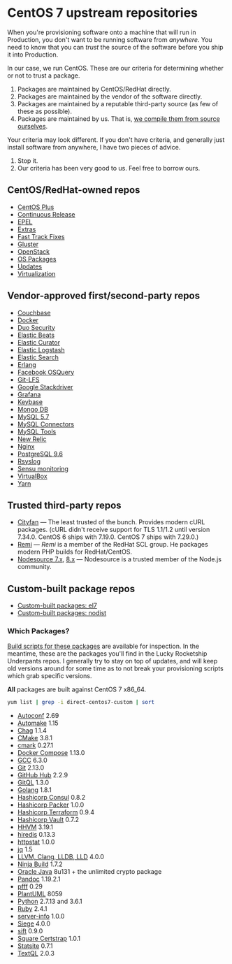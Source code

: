 # CentOS 7 upstream repositories

When you're provisioning software onto a machine that will run in Production, you don't want to be running software from _anywhere_. You need to know that you can _trust_ the source of the software before you ship it into Production.

In our case, we run CentOS. These are our criteria for determining whether or not to trust a package.

1. Packages are maintained by CentOS/RedHat directly.
2. Packages are maintained by the vendor of the software directly.
3. Packages are maintained by a reputable third-party source (as few of these as possible).
4. Packages are maintained by us. That is, [we compile them from source ourselves](https://github.com/lru-packages).

Your criteria may look different. If you don't have criteria, and generally just install software from anywhere, I have two pieces of advice.

1. Stop it.
2. Our criteria has been very good to us. Feel free to borrow ours.

## CentOS/RedHat-owned repos

* [CentOS Plus](http://mirror.centos.org/centos-7/7/centosplus/x86_64/)
* [Continuous Release](http://mirror.centos.org/centos-7/7/cr/x86_64/)
* [EPEL](http://dl.fedoraproject.org/pub/epel/7/x86_64/)
* [Extras](http://mirror.centos.org/centos-7/7/extras/x86_64/)
* [Fast Track Fixes](http://mirror.centos.org/centos-7/7/fasttrack/x86_64/)
* [Gluster](http://mirror.centos.org/centos-7/7/storage/x86_64/gluster-3.7/)
* [OpenStack](http://mirror.centos.org/centos-7/7/cloud/x86_64/openstack-liberty/)
* [OS Packages](http://mirror.centos.org/centos-7/7/os/x86_64/)
* [Updates](http://mirror.centos.org/centos-7/7/updates/x86_64/)
* [Virtualization](http://mirror.centos.org/centos-7/7/virt/x86_64/xen/)

## Vendor-approved first/second-party repos

* [Couchbase](http://packages.couchbase.com/releases/couchbase-server/community/rpm/7/x86_64)
* [Docker](http://yum.dockerproject.org/repo/main/centos/7/)
* [Duo Security](http://pkg.duosecurity.com/CentOS/7/x86_64/)
* [Elastic Beats](https://packages.elastic.co/beats/yum/el/x86_64/)
* [Elastic Curator](https://packages.elastic.co/curator/3/centos/7/)
* [Elastic Logstash](https://packages.elastic.co/logstash/2.1/centos/)
* [Elastic Search](https://packages.elastic.co/elasticsearch/2.x/centos/)
* [Erlang](http://packages.erlang-solutions.com/rpm/centos/7/x86_64/)
* [Facebook OSQuery](https://s3.amazonaws.com/osquery-packages/centos7/x86_64/)
* [Git-LFS](https://packagecloud.io/github/git-lfs/el/7/x86_64)
* [Google Stackdriver](http://repo.stackdriver.com/repo/el7/x86_64/)
* [Grafana](https://packagecloud.io/grafana/stable/el/7/x86_64)
* [Keybase](http://prerelease.keybase.io/rpm/x86_64/)
* [Mongo DB](https://repo.mongodb.org/yum/redhat/7/mongodb-org/3.3/x86_64/)
* [MySQL 5.7](https://repo.mysql.com/yum/mysql-5.7-community/el/7/x86_64/)
* [MySQL Connectors](https://repo.mysql.com/yum/mysql-connectors-community/el/7/x86_64/)
* [MySQL Tools](https://repo.mysql.com/yum/mysql-tools-community/el/7/x86_64/)
* [New Relic](https://yum.newrelic.com/pub/newrelic/el5/x86_64/)
* [Nginx](http://nginx.org/packages/centos/7/x86_64/)
* [PostgreSQL 9.6](https://download.postgresql.org/pub/repos/yum/9.6/redhat/rhel-7-x86_64)
* [Rsyslog](http://rpms.adiscon.com/v8-stable/epel-7/x86_64/)
* [Sensu monitoring](http://repositories.sensuapp.org/yum/7/x86_64/)
* [VirtualBox](http://download.virtualbox.org/virtualbox/rpm/rhel/7/x86_64/)
* [Yarn](https://dl.yarnpkg.com/rpm/)

## Trusted third-party repos

* [Cityfan](http://www.city-fan.org/ftp/contrib/yum-repo/rhel7/x86_64/) — The least trusted of the bunch. Provides modern cURL packages. (cURL didn't receive support for TLS 1.1/1.2 until version 7.34.0. CentOS 6 ships with 7.19.0. CentOS 7 ships with 7.29.0.)
* [Remi](http://mirrors.mediatemple.net/remi/enterprise/7/remi/x86_64/) — _Remi_ is a member of the RedHat SCL group. He packages modern PHP builds for RedHat/CentOS.
* [Nodesource 7.x](https://rpm.nodesource.com/pub_7.x/el/7/x86_64/), [8.x](https://rpm.nodesource.com/pub_8.x/el/7/x86_64/) — Nodesource is a trusted member of the Node.js community.

## Custom-built package repos

* [Custom-built packages: el7](https://github.com/lru-packages)
* [Custom-built packages: nodist](https://github.com/lru-packages)

### Which Packages?

[Build scripts for these packages](https://github.com/lru-packages) are available for inspection. In the meantime, these are the packages you'll find in the Lucky Rocketship Underpants repos. I generally try to stay on top of updates, and will keep old versions around for some time as to not break your provisioning scripts which grab specific versions.

**All** packages are built against CentOS 7 x86_64.

```bash
yum list | grep -i direct-centos7-custom | sort
```

* [Autoconf](http://www.gnu.org/software/autoconf/autoconf.html) 2.69
* [Automake](https://www.gnu.org/software/automake/) 1.15
* [Chag](https://github.com/mtdowling/chag) 1.1.4
* [CMake](https://github.com/Kitware/CMake) 3.8.1
* [cmark](https://github.com/jgm/cmark) 0.27.1
* [Docker Compose](https://www.docker.com/products/docker-compose) 1.13.0
* [GCC](http://gcc.gnu.org) 6.3.0
* [Git](https://git-scm.com) 2.13.0
* [GitHub Hub](https://hub.github.com) 2.2.9
* [GitQL](https://github.com/cloudson/gitql) 1.3.0
* [Golang](https://golang.org) 1.8.1
* [Hashicorp Consul](https://www.consul.io) 0.8.2
* [Hashicorp Packer](https://www.packer.io) 1.0.0
* [Hashicorp Terraform](https://www.terraform.io) 0.9.4
* [Hashicorp Vault](https://www.vaultproject.io) 0.7.2
* [HHVM](http://hhvm.com) 3.19.1
* [hiredis](https://github.com/redis/hiredis) 0.13.3
* [httpstat](https://github.com/davecheney/httpstat) 1.0.0
* [jq](https://stedolan.github.io/jq/) 1.5
* [LLVM, Clang, LLDB, LLD](http://www.llvm.org) 4.0.0
* [Ninja Build](https://ninja-build.org) 1.7.2
* [Oracle Java](http://www.oracle.com/technetwork/java/javase/downloads/) 8u131 + the unlimited crypto package
* [Pandoc](http://pandoc.org) 1.19.2.1
* [pfff](https://github.com/facebook/pfff/wiki/Main) 0.29
* [PlantUML](http://plantuml.com) 8059
* [Python](https://www.python.org) 2.7.13 and 3.6.1
* [Ruby](https://www.ruby-lang.org/) 2.4.1
* [server-info](https://github.com/skyzyx/server-metadata) 1.0.0
* [Siege](https://github.com/JoeDog/siege) 4.0.0
* [sift](https://sift-tool.org) 0.9.0
* [Square Certstrap](https://github.com/square/certstrap) 1.0.1
* [Statsite](http://armon.github.io/statsite/) 0.7.1
* [TextQL](https://github.com/dinedal/textql) 2.0.3
